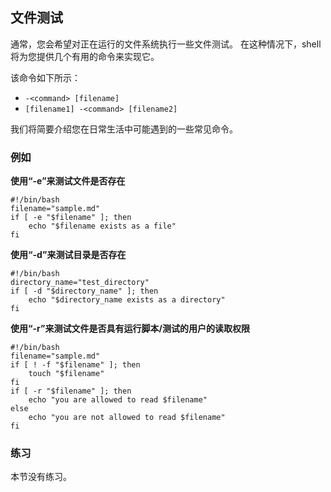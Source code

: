 ## 文件测试

通常，您会希望对正在运行的文件系统执行一些文件测试。 在这种情况下，shell将为您提供几个有用的命令来实现它。

该命令如下所示：

- ```-<command> [filename]```
- ```[filename1] -<command> [filename2]```

我们将简要介绍您在日常生活中可能遇到的一些常见命令。

### 例如

**使用“-e”来测试文件是否存在**

```shell
#!/bin/bash
filename="sample.md"
if [ -e "$filename" ]; then
    echo "$filename exists as a file"
fi
```

**使用“-d”来测试目录是否存在**

```shell
#!/bin/bash
directory_name="test_directory"
if [ -d "$directory_name" ]; then
    echo "$directory_name exists as a directory"
fi
```

**使用“-r”来测试文件是否具有运行脚本/测试的用户的读取权限**

```shell
#!/bin/bash
filename="sample.md"
if [ ! -f "$filename" ]; then
    touch "$filename"
fi
if [ -r "$filename" ]; then
    echo "you are allowed to read $filename"
else
    echo "you are not allowed to read $filename"
fi
```

### 练习

本节没有练习。
